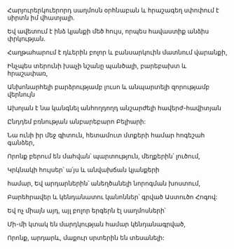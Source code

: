 Հարյուրերկուերորդ սաղմոսն օրհնաբան և հրաշագեղ սփոփում է սիրտն իմ վհատյալի.

Եվ ավետում է ինձ կյանքի մեծ հույս, որպես հավաստիք անձիս փրկության.

Հաղթահարում է դևերին բոլոր և բանսարկուին մատնում վարանքի,

Ինչպես տերունի խաչի նշանը պանծալի, բարեբախտ և հրաշափառ,

Անխոնարհելի բարձրությամբ լուսո և անպարտելի զորությամբ վերնույն

Ախոյան է նա կանգնել անհողդողդ անշարժելի հավերժ-հավիտյան

Ընդդեմ բռնության անբարեբարո Բելիարի:

Նա ունի իր մեջ գիտուն, հետամուտ մտքերի համար հոգեշահ գանձեր,

Որոնք բերում են մահվան՝ պարտություն, մեղքերին՝ լուծում,

Կրկնակի հույսեր՝ ա՛յս և անվախճան կյանքերի

համար, Եվ արդարներին՝ անեղծանելի նորոգման խոստում,

Բարեհրավեր և կենդանատու կանոններ՝ գրված Աստուծո Հոգով:

Եվ ոչ միայն այդ, այլ բոլոր երգերն էլ սաղմոսների՝

Մի-մի կտակ են մարդկության համար կենդանագրված,

Որոնք, արդարև, մաքուր սրտերին են տեսանելի: